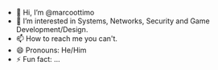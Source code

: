 - 👋 Hi, I’m @marcoottimo
- 👀 I’m interested in Systems, Networks, Security and Game Development/Design.
- 📫 How to reach me you can't.
- 😄 Pronouns: He/Him
- ⚡ Fun fact: ...

<!---
marcoottimo/marcoottimo is a ✨ special ✨ repository because its `README.md` (this file) appears on your GitHub profile.
You can click the Preview link to take a look at your changes.
--->
